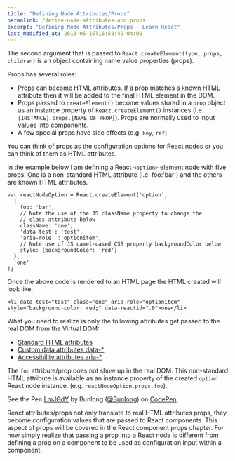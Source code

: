 ```yaml
---
title: "Defining Node Attributes/Props"
permalink: /define-node-attributes-and-props
excerpt: "Defining Node Attributes/Props - Learn React"
last_modified_at: 2018-05-16T15:58:49-04:00
---
```


The second argument that is passed to `React.createElement(type, props, children)` is an object containing name value properties (props).

Props has several roles:

* Props can become HTML attributes. If a prop matches a known HTML attribute then it will be added to the final HTML element in the DOM.
* Props passed to `createElement()` become values stored in a `prop` object as an instance property of `React.createElement()` instances (i.e. `[INSTANCE].props.[NAME OF PROP]`). Props are normally used to input values into components.
* A few special props have side effects (e.g. `key`, `ref`).

You can think of props as the configuration options for React nodes or you can think of them as HTML attributes.

In the example below I am defining a React `<option>` element node with five props. One is a non-standard HTML attribute (i.e. foo:'bar') and the others are known HTML attributes.

```
var reactNodeOption = React.createElement('option',
  {
    foo: 'bar',
    // Note the use of the JS className property to change the 
    // class attribute below
    className: 'one',
    'data-test': 'test',
    'aria-role' :'optionitem',
    // Note use of JS camel-cased CSS property backgroundColor below
    style: {backgroundColor: 'red'}
  },
  'one'
);
```

Once the above code is rendered to an HTML page the HTML created will look like:

```
<li data-test="test" class="one" aria-role="optionitem" style="background-color: red;" data-reactid=".0">one</li>
```

What you need to realize is only the following attributes get passed to the real DOM from the Virtual DOM:

* [Standard HTML attributes](https://developer.mozilla.org/en-US/docs/Web/HTML/Attributes)
* [Custom data attributes data-*](https://developer.mozilla.org/en-US/docs/Web/HTML/Global_attributes)
* [Accessibility attributes aria-*](https://developer.mozilla.org/en-US/docs/Web/Accessibility/ARIA)

The `foo` attribute/prop does not show up in the real DOM. This non-standard HTML attribute is available as an instance property of the created `option` React node instance. (e.g. `reactNodeOption.props.foo`).

<p data-height="265" data-theme-id="dark" data-slug-hash="LmJGdY" data-default-tab="js,result" data-user="Bunlong" data-embed-version="2" data-pen-title="LmJGdY" class="codepen">See the Pen <a href="https://codepen.io/Bunlong/pen/LmJGdY/">LmJGdY</a> by Bunlong (<a href="https://codepen.io/Bunlong">@Bunlong</a>) on <a href="https://codepen.io">CodePen</a>.</p>
<script async src="https://static.codepen.io/assets/embed/ei.js"></script>

React attributes/props not only translate to real HTML attributes props, they become configuration values that are passed to React components. This aspect of props will be covered in the React component props chapter. For now simply realize that passing a prop into a React node is different from defining a prop on a component to be used as configuration input within a component.
